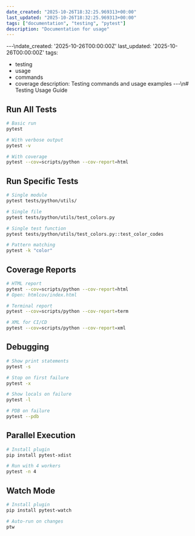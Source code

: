 ```yaml
---
date_created: "2025-10-26T18:32:25.969313+00:00"
last_updated: "2025-10-26T18:32:25.969313+00:00"
tags: ["documentation", "testing", "pytest"]
description: "Documentation for usage"
---
```


---\ndate_created: '2025-10-26T00:00:00Z'
last_updated: '2025-10-26T00:00:00Z'
tags:

- testing
- usage
- commands
- coverage
  description: Testing commands and usage examples
  ---\n# Testing Usage Guide

## Run All Tests

```bash
# Basic run
pytest

# With verbose output
pytest -v

# With coverage
pytest --cov=scripts/python --cov-report=html
```

## Run Specific Tests

```bash
# Single module
pytest tests/python/utils/

# Single file
pytest tests/python/utils/test_colors.py

# Single test function
pytest tests/python/utils/test_colors.py::test_color_codes

# Pattern matching
pytest -k "color"
```

## Coverage Reports

```bash
# HTML report
pytest --cov=scripts/python --cov-report=html
# Open: htmlcov/index.html

# Terminal report
pytest --cov=scripts/python --cov-report=term

# XML for CI/CD
pytest --cov=scripts/python --cov-report=xml
```

## Debugging

```bash
# Show print statements
pytest -s

# Stop on first failure
pytest -x

# Show locals on failure
pytest -l

# PDB on failure
pytest --pdb
```

## Parallel Execution

```bash
# Install plugin
pip install pytest-xdist

# Run with 4 workers
pytest -n 4
```

## Watch Mode

```bash
# Install plugin
pip install pytest-watch

# Auto-run on changes
ptw
```
